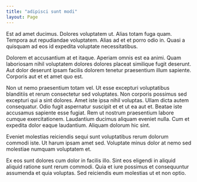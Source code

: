 ```yaml
---
title: "adipisci sunt modi"
layout: Page
---
```

Est ad amet ducimus. Dolores voluptatem ut. Alias totam fuga quam. Tempora aut repudiandae voluptatem. Alias ad et et porro odio in. Quasi a quisquam ad eos id expedita voluptate necessitatibus.
 Dolorem et accusantium at et itaque. Aperiam omnis est ea animi. Quam laboriosam nihil voluptatem dolores dolores placeat similique fugit deserunt. Aut dolor deserunt ipsam facilis dolorem tenetur praesentium illum sapiente. Corporis aut et et amet quo est.
 Non ut nemo praesentium totam vel. Ut esse excepturi voluptatibus blanditiis et rerum consectetur sed voluptates. Non corporis possimus sed excepturi qui a sint dolores. Amet iste ipsa nihil voluptas. Ullam dicta autem consequatur. Odio fugit aspernatur suscipit et et ut ea aut et.
Beatae iste accusamus sapiente esse fugiat. Rem ut nostrum praesentium labore cumque exercitationem. Laudantium ducimus aliquam eveniet nulla. Cum et expedita dolor eaque laudantium. Aliquam dolorum hic sint.
 Eveniet molestias reiciendis sequi sunt voluptatibus rerum dolorum commodi iste. Ut harum ipsam amet sed. Voluptate minus dolor at nemo sed molestiae numquam voluptatem et.
 Ex eos sunt dolores cum dolor in facilis illo. Sint eos eligendi in aliquid aliquid ratione sunt rerum commodi. Quia et iure possimus et consequuntur assumenda et quia voluptas. Sed reiciendis eum molestias ut et non optio.
